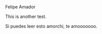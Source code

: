 <!DOCTYPE html>

<html>

<head>
  <tittle> Felipe Amador </tittle>
</head>

  <body>
   <p> This is another test. </p>
  </body>
  <div>
  <body>
   <p> Si puedes leer esto amorchi, te amooooooo. </p>
  </body>
</html>

<!--este es un comentario-->

